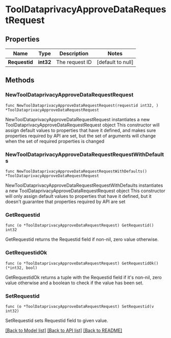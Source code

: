 # ToolDataprivacyApproveDataRequestRequest

## Properties

Name | Type | Description | Notes
------------ | ------------- | ------------- | -------------
**Requestid** | **int32** | The request ID | [default to null]

## Methods

### NewToolDataprivacyApproveDataRequestRequest

`func NewToolDataprivacyApproveDataRequestRequest(requestid int32, ) *ToolDataprivacyApproveDataRequestRequest`

NewToolDataprivacyApproveDataRequestRequest instantiates a new ToolDataprivacyApproveDataRequestRequest object
This constructor will assign default values to properties that have it defined,
and makes sure properties required by API are set, but the set of arguments
will change when the set of required properties is changed

### NewToolDataprivacyApproveDataRequestRequestWithDefaults

`func NewToolDataprivacyApproveDataRequestRequestWithDefaults() *ToolDataprivacyApproveDataRequestRequest`

NewToolDataprivacyApproveDataRequestRequestWithDefaults instantiates a new ToolDataprivacyApproveDataRequestRequest object
This constructor will only assign default values to properties that have it defined,
but it doesn't guarantee that properties required by API are set

### GetRequestid

`func (o *ToolDataprivacyApproveDataRequestRequest) GetRequestid() int32`

GetRequestid returns the Requestid field if non-nil, zero value otherwise.

### GetRequestidOk

`func (o *ToolDataprivacyApproveDataRequestRequest) GetRequestidOk() (*int32, bool)`

GetRequestidOk returns a tuple with the Requestid field if it's non-nil, zero value otherwise
and a boolean to check if the value has been set.

### SetRequestid

`func (o *ToolDataprivacyApproveDataRequestRequest) SetRequestid(v int32)`

SetRequestid sets Requestid field to given value.



[[Back to Model list]](../README.md#documentation-for-models) [[Back to API list]](../README.md#documentation-for-api-endpoints) [[Back to README]](../README.md)


